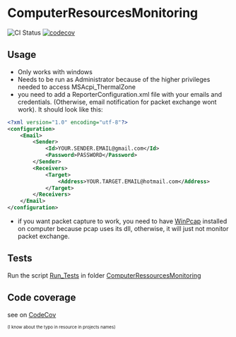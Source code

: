 # ComputerResourcesMonitoring
![CI Status](https://github.com/guidou44/ComputerMonitoring/workflows/ComputerResourceMonitoring%20CI/badge.svg?branch=master)
[![codecov](https://codecov.io/gh/guidou44/ComputerMonitoring/branch/master/graph/badge.svg)](https://codecov.io/gh/guidou44/ComputerMonitoring)

## Usage

- Only works with windows
- Needs to be run as Administrator because of the higher privileges needed to access MSAcpi_ThermalZone
- you need to add a ReporterConfiguration.xml file with your emails and credentials. (Otherwise, email notification for packet exchange wont work). It should look like this:

```xml
<?xml version="1.0" encoding="utf-8"?>
<configuration>
	<Email>
		<Sender>
			<Id>YOUR.SENDER.EMAIL@gmail.com</Id>
			<Password>PASSWORD</Password>
		</Sender>
		<Receivers>
			<Target>
				<Address>YOUR.TARGET.EMAIL@hotmail.com</Address>
			</Target>
		</Receivers>
	</Email>
</configuration>
```

- if you want packet capture to work, you need to have [WinPcap](https://www.winpcap.org/install/) installed on computer because pcap uses its dll, otherwise, it will just not monitor packet exchange.

## Tests

Run the script [Run_Tests](ComputerRessourcesMonitoring\Run_Tests.bat) in folder [ComputerRessourcesMonitoring](ComputerRessourcesMonitoring)

## Code coverage

see on [CodeCov](https://codecov.io/gh/guidou44/ComputerMonitoring)

<sub><sup>(I know about the typo in resource in projects names)</sup></sub>
